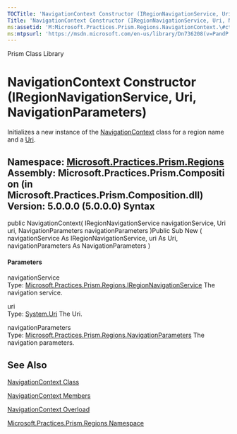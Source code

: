 ```yaml
---
TOCTitle: 'NavigationContext Constructor (IRegionNavigationService, Uri, NavigationParameters)'
Title: 'NavigationContext Constructor (IRegionNavigationService, Uri, NavigationParameters) (Microsoft.Practices.Prism.Regions)'
ms:assetid: 'M:Microsoft.Practices.Prism.Regions.NavigationContext.\#ctor(Microsoft.Practices.Prism.Regions.IRegionNavigationService,System.Uri,Microsoft.Practices.Prism.Regions.NavigationParameters)'
ms:mtpsurl: 'https://msdn.microsoft.com/en-us/library/Dn736208(v=PandP.50)'
---
```


Prism Class Library

NavigationContext Constructor (IRegionNavigationService, Uri, NavigationParameters)
===================================================================================

Initializes a new instance of the [NavigationContext](https://msdn.microsoft.com/t:microsoft.practices.prism.regions.navigationcontext) class for a region name and a [Uri](https://msdn.microsoft.com/p:microsoft.practices.prism.regions.navigationcontext.uri).

**Namespace:** [Microsoft.Practices.Prism.Regions](https://msdn.microsoft.com/n:microsoft.practices.prism.regions)
**Assembly:** Microsoft.Practices.Prism.Composition (in Microsoft.Practices.Prism.Composition.dll) Version: 5.0.0.0 (5.0.0.0)
Syntax
------

<span id="syntaxToggle"></span>public NavigationContext( IRegionNavigationService navigationService, Uri uri, NavigationParameters navigationParameters )Public Sub New ( navigationService As IRegionNavigationService, uri As Uri, navigationParameters As NavigationParameters )
#### Parameters

navigationService  
Type: [Microsoft.Practices.Prism.Regions.IRegionNavigationService](https://msdn.microsoft.com/t:microsoft.practices.prism.regions.iregionnavigationservice)
The navigation service.

uri  
Type: [System.Uri](http://msdn2.microsoft.com/en-us/library/txt7706a)
The Uri.

navigationParameters  
Type: [Microsoft.Practices.Prism.Regions.NavigationParameters](https://msdn.microsoft.com/t:microsoft.practices.prism.regions.navigationparameters)
The navigation parameters.

See Also
--------


[NavigationContext Class](https://msdn.microsoft.com/t:microsoft.practices.prism.regions.navigationcontext)

[NavigationContext Members](https://msdn.microsoft.com/allmembers.t:microsoft.practices.prism.regions.navigationcontext)

[NavigationContext Overload](https://msdn.microsoft.com/overload:microsoft.practices.prism.regions.navigationcontext.)

[Microsoft.Practices.Prism.Regions Namespace](https://msdn.microsoft.com/n:microsoft.practices.prism.regions)
